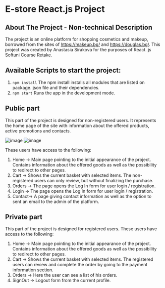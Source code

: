 # E-store React.js Project

## About The Project - Non-technical Description

The project is an online platform for shopping cosmetics and makeup, borrowed from the sites of https://makeup.bg/ and https://douglas.bg/.
This project was created by Anastasia Sirakova for the purposes of React. js Softuni Course Retake.


## Available Scripts to start the project:
1. `npm install`
The npm install installs all modules that are listed on package. json file and their dependencies. 
2. `npm start`
Runs the app in the development mode.

## Public part
This part of the project is designed for non-registered users. 
It represents the home page of the site with information about the offered products, active promotions and contacts.

![image](https://user-images.githubusercontent.com/47693700/185776005-9eba3486-5206-42d6-b8f4-619a8c640120.png)
![image](https://user-images.githubusercontent.com/47693700/185776114-8151ee89-b5c6-4819-ac57-2eea9e3341ad.png)


These users have access to the following:

1. Home -> Main page pointing to the initial appearance of the project. Contains information about the offered goods as well as the possibility to redirect to other pages.
2. Cart -> Shows the current basket with selected items. The non-registered users can only review, but without finalizing the purchase.
3. Orders -> The page opens the Log In form for user login / registration.
4. Login -> The page opens the Log In form for user login / registration.
5. Contact-> A page giving contact information as well as the option to sent an email to the admin of the platform.

## Private part
This part of the project is designed for registered users. These users have access to the following:

1. Home -> Main page pointing to the initial appearance of the project. Contains information about the offered goods as well as the possibility to redirect to other pages.
2. Cart -> Shows the current basket with selected items. The registered users can review and complete the order by going to the payment information section.
3. Orders -> Here the user can see a list of his orders.
4. SignOut -> Logout form from the current profile.
